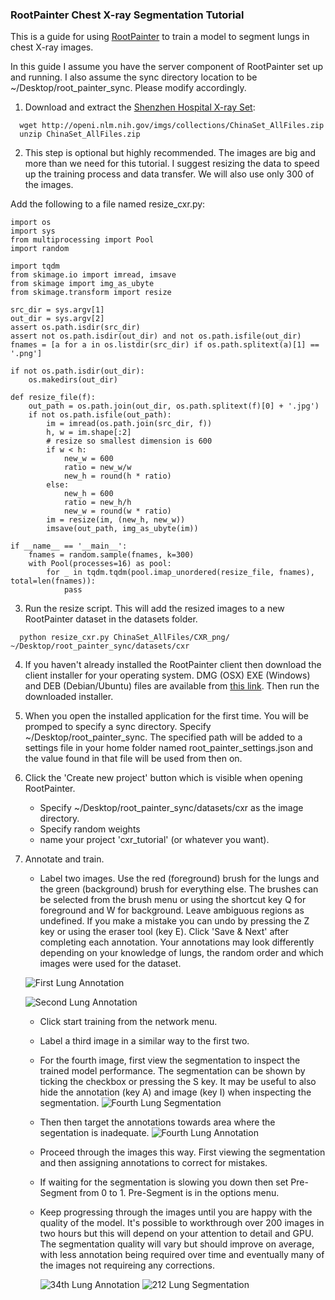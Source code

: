 ### RootPainter Chest X-ray Segmentation Tutorial

This is a guide for using [RootPainter](https://www.biorxiv.org/content/10.1101/2020.04.16.044461v1) to train a model to segment lungs in chest X-ray images.

In this guide I assume you have the server component of RootPainter set up and running. I also assume the sync directory location to be ~/Desktop/root_painter_sync. Please modify accordingly.

1. Download and extract the [Shenzhen Hospital X-ray Set](https://lhncbc.nlm.nih.gov/publication/pub9931):
```
  wget http://openi.nlm.nih.gov/imgs/collections/ChinaSet_AllFiles.zip
  unzip ChinaSet_AllFiles.zip
```

2. This step is optional but highly recommended. The images are big and more than we need for this tutorial. I suggest resizing the data to speed up the training process and data transfer. We will also use only 300 of the images.
  
Add the following to a file named resize_cxr.py:
```
import os
import sys
from multiprocessing import Pool
import random

import tqdm
from skimage.io import imread, imsave
from skimage import img_as_ubyte
from skimage.transform import resize

src_dir = sys.argv[1]
out_dir = sys.argv[2]
assert os.path.isdir(src_dir)
assert not os.path.isdir(out_dir) and not os.path.isfile(out_dir)
fnames = [a for a in os.listdir(src_dir) if os.path.splitext(a)[1] == '.png']

if not os.path.isdir(out_dir):
    os.makedirs(out_dir)

def resize_file(f):
    out_path = os.path.join(out_dir, os.path.splitext(f)[0] + '.jpg')
    if not os.path.isfile(out_path):
        im = imread(os.path.join(src_dir, f))
        h, w = im.shape[:2]
        # resize so smallest dimension is 600
        if w < h:
            new_w = 600
            ratio = new_w/w
            new_h = round(h * ratio)
        else:
            new_h = 600
            ratio = new_h/h
            new_w = round(w * ratio)
        im = resize(im, (new_h, new_w))
        imsave(out_path, img_as_ubyte(im))

if __name__ == '__main__':
    fnames = random.sample(fnames, k=300)
    with Pool(processes=16) as pool:
        for _ in tqdm.tqdm(pool.imap_unordered(resize_file, fnames), total=len(fnames)):
            pass
```

3. Run the resize script. This will add the resized images to a new RootPainter dataset in the
datasets folder.
```
  python resize_cxr.py ChinaSet_AllFiles/CXR_png/ ~/Desktop/root_painter_sync/datasets/cxr
```
  
4. If you haven't already installed the RootPainter client then download the
  client installer for your operating system.
  DMG (OSX) EXE (Windows) and DEB (Debian/Ubuntu) files are available from
  [this link](https://github.com/Abe404/root_painter/releases/tag/0.2.0).
  Then run the downloaded installer.

5. When you open the installed application for the first time. You will be promped to specify a sync directory. Specify ~/Desktop/root_painter_sync. The specified path will be added to a settings file in your home folder named root_painter_settings.json and the value found in that file will be used from then on.

6. Click the 'Create new project' button which is visible when opening RootPainter.
    * Specify ~/Desktop/root_painter_sync/datasets/cxr as the image directory.
    * Specify random weights
    * name your project 'cxr_tutorial' (or whatever you want).

7. Annotate and train.
    - Label two images. Use the red (foreground) brush for the lungs and the green (background) brush for everything else. The brushes can be selected from the brush menu or using the shortcut key Q for foreground and W for background. Leave ambiguous regions as undefined. If you make a mistake you can undo by pressing the Z key or using the eraser tool (key E). Click 'Save & Next' after completing each annotation. Your annotations may look differently depending on your knowledge of lungs, the random order and which images were used for the dataset. 
    
    ![First Lung Annotation](lungs1.jpeg)
  
    ![Second Lung Annotation](lungs2.jpeg)

    - Click start training from the network menu.
    - Label a third image in a similar way to the first two.
    - For the fourth image, first view the segmentation to inspect the trained model performance. The segmentation can be shown by ticking the checkbox or pressing the S key. It may be useful to also hide the annotation (key A) and image (key I) when inspecting the segmentation. 
     ![Fourth Lung Segmentation](lungs_4th_image_seg.jpeg)
    
    - Then then target the annotations towards area where the segentation is inadequate.
      ![Fourth Lung Annotation](lungs_4th_annot.jpeg)

    - Proceed through the images this way. First viewing the segmentation and then assigning annotations to correct for mistakes.
    - If waiting for the segmentation is slowing you down then set Pre-Segment from 0 to 1. Pre-Segment is in the options menu.
    - Keep progressing through the images until you are happy with the quality of the model. It's possible to workthrough over 200 images in two hours but this will depend on your attention to detail and GPU. The segmentation quality will vary but should improve on average, with less annotation being required over time and eventually many of the images not requireing any corrections.
    
        ![34th Lung Annotation](lungs_34.jpeg)
        ![212 Lung Segmentation](lungs_212.jpeg)
    
    
    
